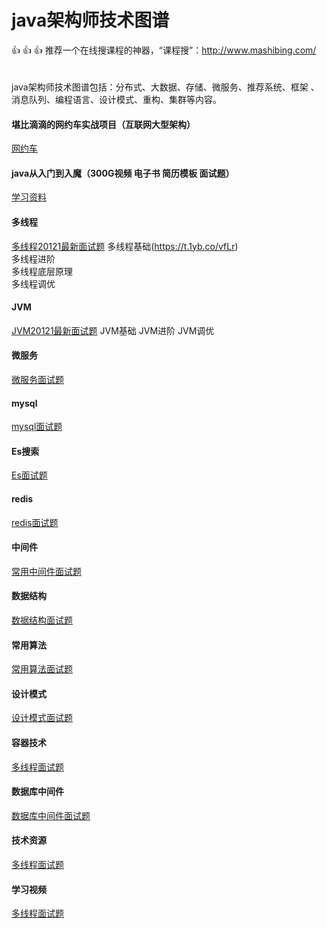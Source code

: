java架构师技术图谱
=
👍 👍 👍 推荐一个在线搜课程的神器，“课程搜”：http://www.mashibing.com/<br>
<br>
<br>
java架构师技术图谱包括：分布式、大数据、存储、微服务、推荐系统、框架 、消息队列、编程语言、设计模式、重构、集群等内容。

#### 堪比滴滴的网约车实战项目（互联网大型架构）
[网约车](https://t.1yb.co/uWRK)
#### java从入门到入魔（300G视频 电子书 简历模板 面试题）
[学习资料](https://t.1yb.co/uWUf)

#### 多线程
[多线程20121最新面试题](https://t.1yb.co/vfn3)
多线程基础(https://t.1yb.co/vfLr)<br>
多线程进阶<br>
多线程底层原理<br>
多线程调优
####  JVM
[JVM20121最新面试题](https://t.1yb.co/uWUf)
JVM基础
JVM进阶
JVM调优
#### 微服务
[微服务面试题](https://t.1yb.co/uWUf)
#### mysql
[mysql面试题](https://t.1yb.co/uWUf)
#### Es搜索
[Es面试题](https://t.1yb.co/uWUf)
#### redis
[redis面试题](https://t.1yb.co/uWUf)
#### 中间件
[常用中间件面试题](https://t.1yb.co/uWUf)
#### 数据结构
[数据结构面试题](https://t.1yb.co/uWUf)
#### 常用算法
[常用算法面试题](https://t.1yb.co/uWUf)
#### 设计模式
[设计模式面试题](https://t.1yb.co/uWUf)
#### 容器技术
[多线程面试题](https://t.1yb.co/uWUf)
#### 数据库中间件
[数据库中间件面试题](https://t.1yb.co/uWUf)
#### 技术资源
[多线程面试题](https://t.1yb.co/uWUf)
#### 学习视频
[多线程面试题](https://t.1yb.co/uWUf)
